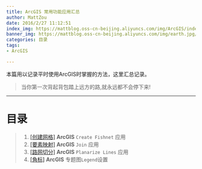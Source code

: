 ```yaml
---
title: ArcGIS 常用功能应用汇总
author: MattZou
date: 2016/2/27 11:12:51 
index_img: https://mattblog.oss-cn-beijing.aliyuncs.com/img/ArcGIS/index_default.png/bg
banner_img: https://mattblog.oss-cn-beijing.aliyuncs.com/img/earth.jpg/bg
categories: 目录
tags: 
- ArcGIS

---
```

本篇用以记录平时使用ArcGIS时掌握的方法，这里汇总记录。

> 当你第一次背起背包踏上远方的路,就永远都不会停下来!

<!-- more -->

----------

# 目录

> 1.  [[创建网格]][1] **ArcGIS** `Create Fishnet` 应用
> 2.  [[要素映射]][2] **ArcGIS** `Join` 应用
> 3.  [[路网切分]][3] **ArcGIS** `Planarize Lines` 应用
> 4.  [[角标]][4] **ArcGIS** 专题图`Legend`设置


[1]: http://mattzou.com/2016/02/28/ArcGIS_Fishnet/#
[2]: http://mattzou.com/2016/03/03/ArcGIS_%E8%A6%81%E7%B4%A0%E6%98%A0%E5%B0%84/#
[3]: http://mattzou.com/2016/10/17/ArcGIS_%E8%B7%AF%E7%BD%91%E5%88%87%E5%88%86/#
[4]: https://mattzou.com/2019/07/07/ArcGIS_%E4%B8%8A%E4%B8%8B%E8%A7%92%E6%A0%87/#